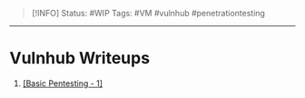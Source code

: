 > [!INFO]
> Status: #WIP
> Tags: #VM #vulnhub #penetrationtesting

----
# Vulnhub Writeups
1. [[Basic Pentesting - 1]](2023-06-05)